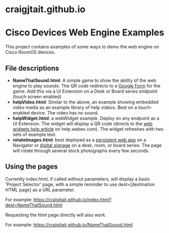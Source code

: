 # craigjtait.github.io

# Cisco Devices Web Engine Examples

This project contains examples of some ways to demo the web engine on Cisco RoomOS devices.

## File descriptions

* **NameThatSound.html**: A simple game to show the ability of the web engine to play sounds. The QR code redirects to a [Google Form](https://forms.gle/1zhA6rtuVJaSgcQ78) for the game. Add this via a UI Extension on a Desk or Board series endpoint (touch screen enabled)
* **helpVideo.html**: Similar to the above, an example showing embedded video media as an example library of help videos. Best on a touch-enabled device. The video has no sound.
* **helpWidget.html**: a webWidget example. Deploy on any endpoint as a UI Extension. The widget will display a QR code (directs to the [web widgets help article](https://help.webex.com/en-us/article/nrsrs8f/Set-up-web-widgets-on-Board,-Desk,-and-Room-Series-devices) on help.webex.com). The widget refreshes with two sets of example text.
* **rotateImages.html**: best deployed as a [persistent web app](https://help.webex.com/en-us/article/ohq3u6/Configure-persistent-web-apps-on-a-Room-Navigator) on a Navigator or [digital signage](https://help.webex.com/en-us/article/nmd8log/Enable-digital-signage-on-Board,-Desk,-and-Room-Series-devices) on a desk, room, or board series. The page will rotate through several stock photographs every few seconds.

## Using the pages

Currently index.html, if called without parameters, will display a basic 'Project Selector' page, with a simple reminder to use dest=[destination HTML page] as a URL parameter.

For example:
https://craigjtait.github.io/index.html?dest=NameThatSound.html

Requesting the html page directly will also work.

For example:
https://craigjtait.github.io/NameThatSound.html